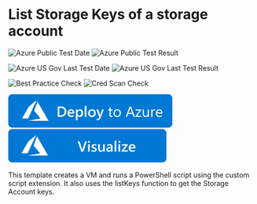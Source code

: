 # List Storage Keys of a storage account

![Azure Public Test Date](https://azurequickstartsservice.blob.core.windows.net/badges/201-list-storage-keys-windows-vm/PublicLastTestDate.svg)
![Azure Public Test Result](https://azurequickstartsservice.blob.core.windows.net/badges/201-list-storage-keys-windows-vm/PublicDeployment.svg)

![Azure US Gov Last Test Date](https://azurequickstartsservice.blob.core.windows.net/badges/201-list-storage-keys-windows-vm/FairfaxLastTestDate.svg)
![Azure US Gov Last Test Result](https://azurequickstartsservice.blob.core.windows.net/badges/201-list-storage-keys-windows-vm/FairfaxDeployment.svg)

![Best Practice Check](https://azurequickstartsservice.blob.core.windows.net/badges/201-list-storage-keys-windows-vm/BestPracticeResult.svg)
![Cred Scan Check](https://azurequickstartsservice.blob.core.windows.net/badges/201-list-storage-keys-windows-vm/CredScanResult.svg)

[![Deploy To Azure](https://raw.githubusercontent.com/Azure/azure-quickstart-templates/master/1-CONTRIBUTION-GUIDE/images/deploytoazure.svg?sanitize=true)]("https://portal.azure.com/#create/Microsoft.Template/uri/https%3A%2F%2Fraw.githubusercontent.com%2FAzure%2Fazure-quickstart-templates%2Fmaster%2F201-list-storage-keys-windows-vm%2Fazuredeploy.json")  [![Visualize](https://raw.githubusercontent.com/Azure/azure-quickstart-templates/master/1-CONTRIBUTION-GUIDE/images/visualizebutton.svg?sanitize=true)]("http://armviz.io/#/?load=https%3A%2F%2Fraw.githubusercontent.com%2FAzure%2Fazure-quickstart-templates%2Fmaster%2F201-list-storage-keys-windows-vm%2Fazuredeploy.json")

This template creates a VM and runs a PowerShell script using the custom script extension. It also uses the listKeys function to get the Storage Account keys.


